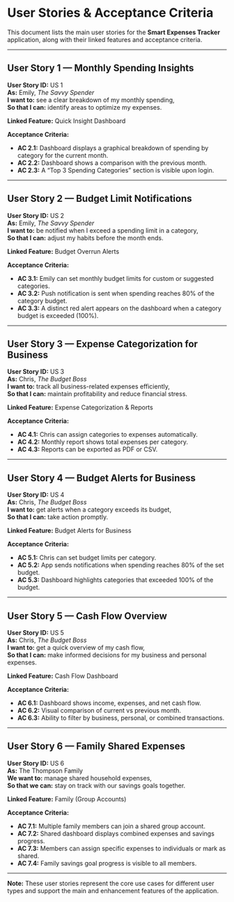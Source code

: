 # User Stories & Acceptance Criteria

This document lists the main user stories for the **Smart Expenses Tracker** application, along with their linked features and acceptance criteria.

---

## User Story 1 — Monthly Spending Insights

**User Story ID:** US 1  
**As:** Emily, *The Savvy Spender*  
**I want to:** see a clear breakdown of my monthly spending,  
**So that I can:** identify areas to optimize my expenses.  

**Linked Feature:** Quick Insight Dashboard  

**Acceptance Criteria:**
- **AC 2.1:** Dashboard displays a graphical breakdown of spending by category for the current month.  
- **AC 2.2:** Dashboard shows a comparison with the previous month.  
- **AC 2.3:** A “Top 3 Spending Categories” section is visible upon login.  

---

## User Story 2 — Budget Limit Notifications

**User Story ID:** US 2  
**As:** Emily, *The Savvy Spender*  
**I want to:** be notified when I exceed a spending limit in a category,  
**So that I can:** adjust my habits before the month ends.  

**Linked Feature:** Budget Overrun Alerts  

**Acceptance Criteria:**
- **AC 3.1:** Emily can set monthly budget limits for custom or suggested categories.  
- **AC 3.2:** Push notification is sent when spending reaches 80% of the category budget.  
- **AC 3.3:** A distinct red alert appears on the dashboard when a category budget is exceeded (100%).  

---

## User Story 3 — Expense Categorization for Business

**User Story ID:** US 3  
**As:** Chris, *The Budget Boss*  
**I want to:** track all business-related expenses efficiently,  
**So that I can:** maintain profitability and reduce financial stress.  

**Linked Feature:** Expense Categorization & Reports  

**Acceptance Criteria:**
- **AC 4.1:** Chris can assign categories to expenses automatically.  
- **AC 4.2:** Monthly report shows total expenses per category.  
- **AC 4.3:** Reports can be exported as PDF or CSV.  

---

## User Story 4 — Budget Alerts for Business

**User Story ID:** US 4  
**As:** Chris, *The Budget Boss*  
**I want to:** get alerts when a category exceeds its budget,  
**So that I can:** take action promptly.  

**Linked Feature:** Budget Alerts for Business  

**Acceptance Criteria:**
- **AC 5.1:** Chris can set budget limits per category.  
- **AC 5.2:** App sends notifications when spending reaches 80% of the set budget.  
- **AC 5.3:** Dashboard highlights categories that exceeded 100% of the budget.  

---

## User Story 5 — Cash Flow Overview

**User Story ID:** US 5  
**As:** Chris, *The Budget Boss*  
**I want to:** get a quick overview of my cash flow,  
**So that I can:** make informed decisions for my business and personal expenses.  

**Linked Feature:** Cash Flow Dashboard  

**Acceptance Criteria:**
- **AC 6.1:** Dashboard shows income, expenses, and net cash flow.  
- **AC 6.2:** Visual comparison of current vs previous month.  
- **AC 6.3:** Ability to filter by business, personal, or combined transactions.  

---

## User Story 6 — Family Shared Expenses

**User Story ID:** US 6  
**As:** The Thompson Family  
**We want to:** manage shared household expenses,  
**So that we can:** stay on track with our savings goals together.  

**Linked Feature:** Family (Group Accounts)  

**Acceptance Criteria:**
- **AC 7.1:** Multiple family members can join a shared group account.  
- **AC 7.2:** Shared dashboard displays combined expenses and savings progress.  
- **AC 7.3:** Members can assign specific expenses to individuals or mark as shared.  
- **AC 7.4:** Family savings goal progress is visible to all members.  

---

**Note:** These user stories represent the core use cases for different user types and support the main and enhancement features of the application.
